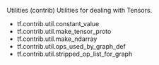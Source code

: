 Utilities (contrib)
Utilities for dealing with Tensors.
* tf.contrib.util.constant_value
* tf.contrib.util.make_tensor_proto
* tf.contrib.util.make_ndarray
* tf.contrib.util.ops_used_by_graph_def
* tf.contrib.util.stripped_op_list_for_graph